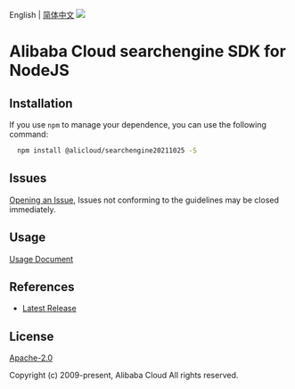 English | [简体中文](README-CN.md)
![](https://aliyunsdk-pages.alicdn.com/icons/AlibabaCloud.svg)

# Alibaba Cloud searchengine SDK for NodeJS

## Installation
If you use `npm` to manage your dependence, you can use the following command:

```sh
  npm install @alicloud/searchengine20211025 -S
```

## Issues
[Opening an Issue](https://github.com/aliyun/alibabacloud-typescript-sdk/issues/new), Issues not conforming to the guidelines may be closed immediately.

## Usage
[Usage Document](https://github.com/aliyun/alibabacloud-typescript-sdk/blob/master/docs/Usage-EN.md#quick-examples)

## References
* [Latest Release](https://github.com/aliyun/alibabacloud-typescript-sdk/)

## License
[Apache-2.0](http://www.apache.org/licenses/LICENSE-2.0)

Copyright (c) 2009-present, Alibaba Cloud All rights reserved.
